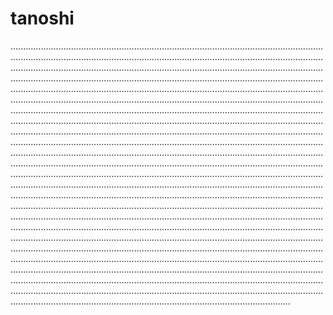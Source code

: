 # tanoshi
...............................................................................................................................................................................................................................................................................................................................................................................................................................................................................................................................................................................................................................................................................................................................................................................................................................................................................................................................................................................................................................................................................................................................................................................................................................................................................................................................................................................................................................................................................................................................................................................................................................................................................................................................................................................................................................................................................................................................................................................................................................................................................................................................................................................................................................................................................................................................................................................................................................................................................................................................................................................................................................................................................................................................................................................................................................................................................................................................................................................................................................................................................................................................................................................................................